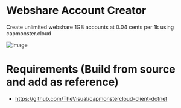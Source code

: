 # Webshare Account Creator
Create unlimited webshare 1GB accounts at 0.04 cents per 1k using capmonster.cloud

![image](https://github.com/TheVisual/webshare-account-creator/assets/132447890/c44a6e1f-a4a9-43d5-a70c-bb958d95d1d3)


# Requirements (Build from source and add as reference)
- https://github.com/TheVisual/capmonstercloud-client-dotnet

